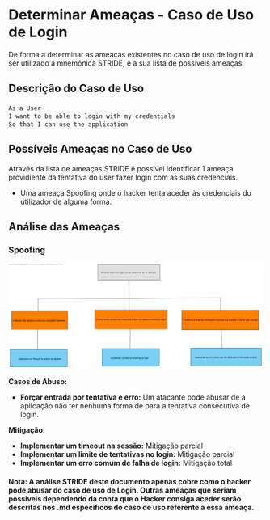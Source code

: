 # Determinar Ameaças - Caso de Uso de Login

De forma a determinar as ameaças existentes no caso de uso de login irá ser utilizado a mnemônica STRIDE, e a sua lista de possíveis ameaças.

## Descrição do Caso de Uso

```
As a User
I want to be able to login with my credentials
So that I can use the application
```

## Possíveis Ameaças no Caso de Uso

Através da lista de ameaças STRIDE é possível identificar 1 ameaça providiente da tentativa do user fazer login com as suas credenciais.

- Uma ameaça Spoofing onde o hacker tenta aceder às credenciais do utilizador de alguma forma.

## Análise das Ameaças

### Spoofing

![Login-Threat Tree Diagram.png](Login-Threat%20Tree%20Diagram.png)

**Casos de Abuso:**

- **Forçar entrada por tentativa e erro:** Um atacante pode abusar de a aplicação não ter nenhuma forma de para a tentativa consecutiva de login.

**Mitigação:**

- **Implementar um timeout na sessão:** Mitigação parcial
- **Implementar um limite de tentativas no login:** Mitigação parcial
- **Implementar um erro comum de falha de login:** Mitigação total


#### Nota:  A análise STRIDE deste documento apenas cobre como o hacker pode abusar do caso de uso de Login. Outras ameaças que seriam possiveis dependendo da conta que o Hacker consiga aceder serão descritas nos .md especificos do caso de uso referente a essa ameaça.
